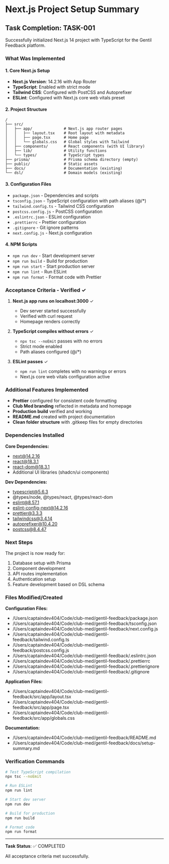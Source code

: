 # Next.js Project Setup Summary

## Task Completion: TASK-001

Successfully initialized Next.js 14 project with TypeScript for the Gentil Feedback platform.

### What Was Implemented

#### 1. Core Next.js Setup
- **Next.js Version**: 14.2.16 with App Router
- **TypeScript**: Enabled with strict mode
- **Tailwind CSS**: Configured with PostCSS and Autoprefixer
- **ESLint**: Configured with Next.js core web vitals preset

#### 2. Project Structure
```
/
├── src/
│   ├── app/              # Next.js app router pages
│   │   ├── layout.tsx    # Root layout with metadata
│   │   ├── page.tsx      # Home page
│   │   └── globals.css   # Global styles with Tailwind
│   ├── components/       # React components (with UI library)
│   ├── lib/              # Utility functions
│   └── types/            # TypeScript types
├── prisma/               # Prisma schema directory (empty)
├── public/               # Static assets
├── docs/                 # Documentation (existing)
└── dsl/                  # Domain models (existing)
```

#### 3. Configuration Files
- `package.json` - Dependencies and scripts
- `tsconfig.json` - TypeScript configuration with path aliases (@/*)
- `tailwind.config.ts` - Tailwind CSS configuration
- `postcss.config.js` - PostCSS configuration
- `.eslintrc.json` - ESLint configuration
- `.prettierrc` - Prettier configuration
- `.gitignore` - Git ignore patterns
- `next.config.js` - Next.js configuration

#### 4. NPM Scripts
- `npm run dev` - Start development server
- `npm run build` - Build for production
- `npm run start` - Start production server
- `npm run lint` - Run ESLint
- `npm run format` - Format code with Prettier

### Acceptance Criteria - Verified ✓

1. **Next.js app runs on localhost:3000** ✓
   - Dev server started successfully
   - Verified with curl request
   - Homepage renders correctly

2. **TypeScript compiles without errors** ✓
   - `npx tsc --noEmit` passes with no errors
   - Strict mode enabled
   - Path aliases configured (@/*)

3. **ESLint passes** ✓
   - `npm run lint` completes with no warnings or errors
   - Next.js core web vitals configuration active

### Additional Features Implemented

- **Prettier** configured for consistent code formatting
- **Club Med branding** reflected in metadata and homepage
- **Production build** verified and working
- **README.md** created with project documentation
- **Clean folder structure** with .gitkeep files for empty directories

### Dependencies Installed

**Core Dependencies:**
- next@14.2.16
- react@18.3.1
- react-dom@18.3.1
- Additional UI libraries (shadcn/ui components)

**Dev Dependencies:**
- typescript@5.6.3
- @types/node, @types/react, @types/react-dom
- eslint@8.57.1
- eslint-config-next@14.2.16
- prettier@3.3.3
- tailwindcss@3.4.14
- autoprefixer@10.4.20
- postcss@8.4.47

### Next Steps

The project is now ready for:
1. Database setup with Prisma
2. Component development
3. API routes implementation
4. Authentication setup
5. Feature development based on DSL schema

### Files Modified/Created

**Configuration Files:**
- /Users/captaindev404/Code/club-med/gentil-feedback/package.json
- /Users/captaindev404/Code/club-med/gentil-feedback/tsconfig.json
- /Users/captaindev404/Code/club-med/gentil-feedback/next.config.js
- /Users/captaindev404/Code/club-med/gentil-feedback/tailwind.config.ts
- /Users/captaindev404/Code/club-med/gentil-feedback/postcss.config.js
- /Users/captaindev404/Code/club-med/gentil-feedback/.eslintrc.json
- /Users/captaindev404/Code/club-med/gentil-feedback/.prettierrc
- /Users/captaindev404/Code/club-med/gentil-feedback/.prettierignore
- /Users/captaindev404/Code/club-med/gentil-feedback/.gitignore

**Application Files:**
- /Users/captaindev404/Code/club-med/gentil-feedback/src/app/layout.tsx
- /Users/captaindev404/Code/club-med/gentil-feedback/src/app/page.tsx
- /Users/captaindev404/Code/club-med/gentil-feedback/src/app/globals.css

**Documentation:**
- /Users/captaindev404/Code/club-med/gentil-feedback/README.md
- /Users/captaindev404/Code/club-med/gentil-feedback/docs/setup-summary.md

### Verification Commands

```bash
# Test TypeScript compilation
npx tsc --noEmit

# Run ESLint
npm run lint

# Start dev server
npm run dev

# Build for production
npm run build

# Format code
npm run format
```

---

**Task Status**: ✅ COMPLETED

All acceptance criteria met successfully.
